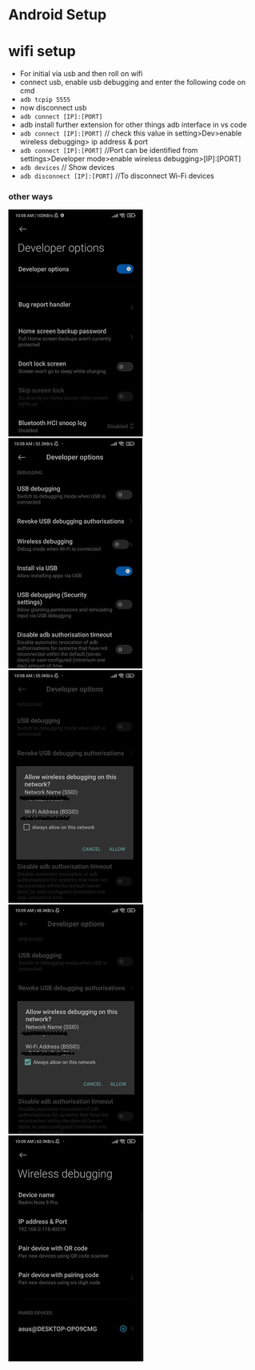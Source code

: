 
# Android Setup

# wifi setup
- For initial via usb and then roll on wifi
- connect usb, enable usb debugging and enter the following code on cmd
- `adb tcpip 5555`
- now disconnect usb
- `adb connect [IP]:[PORT]`
- adb install further extension for other things adb interface in vs code
- `adb connect [IP]:[PORT]` // check this value in setting>Dev>enable wireless debugging> ip address & port
- `adb connect [IP]:[PORT]` //Port can be identified from settings>Developer mode>enable wireless debugging>[IP]:[PORT]
- `adb devices` // Show devices
- `adb disconnect [IP]:[PORT]` //To disconnect Wi-Fi devices

### other ways

![](./assets/image/1.jpg)
![](./assets/image/2.jpg)
![](./assets/image/3.jpg)
![](./assets/image/4.jpg)
![](./assets/image/5.jpg)
